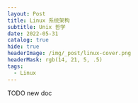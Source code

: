```yaml
---
layout: Post
title: Linux 系统架构
subtitle: Unix 哲学
date: 2022-05-31
catalog: true
hide: true
headerImage: /img/_post/linux-cover.png
headerMask: rgb(14, 21, 5, .5)
tags:
  - Linux
---
```


TODO new doc
